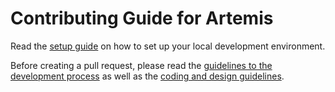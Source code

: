# Contributing Guide for Artemis

Read the [setup guide](https://docs.artemis.cit.tum.de/dev/setup.html) on how to set up your local development environment.

Before creating a pull request, please read the [guidelines to the development process](https://docs.artemis.cit.tum.de/dev/development-process/development-process.html) as well as the [coding and design guidelines](https://docs.artemis.cit.tum.de/dev/guidelines.html).

